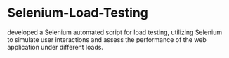 # Selenium-Load-Testing
developed a Selenium automated script for load testing, utilizing Selenium to simulate user interactions
and assess the performance of the web application under different loads.
